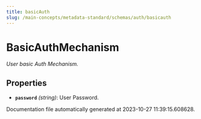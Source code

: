 ```yaml
---
title: basicAuth
slug: /main-concepts/metadata-standard/schemas/auth/basicauth
---
```


# BasicAuthMechanism

*User basic Auth Mechanism.*

## Properties

- **`password`** *(string)*: User Password.


Documentation file automatically generated at 2023-10-27 11:39:15.608628.
